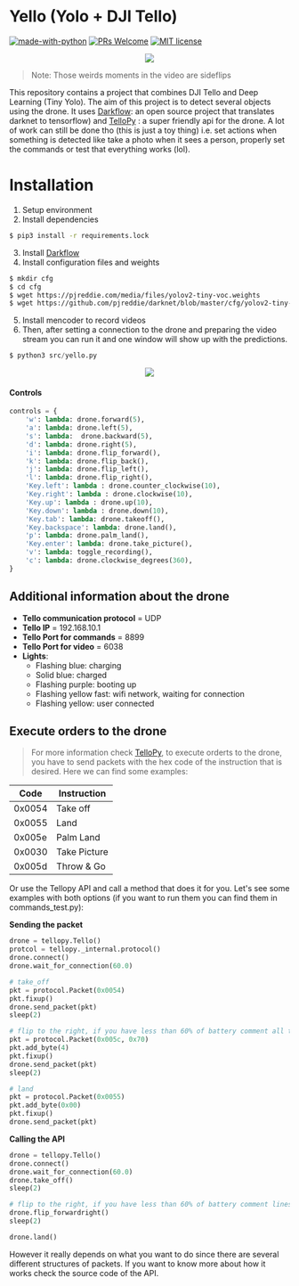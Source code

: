 # Yello (Yolo + DJI Tello)
[![made-with-python](https://img.shields.io/badge/Made%20with-Python-1f425f.svg)](https://www.python.org/)
[![PRs Welcome](https://img.shields.io/badge/PRs-welcome-brightgreen.svg?style=flat-square)](https://github.com/adriacabeza/Yello/pulls)
[![MIT license](https://img.shields.io/badge/License-MIT-blue.svg)](https://lbesson.mit-license.org/)


<p align="center">
<img src="images/yello.gif"/>
</p>

>Note: Those weirds moments in the video are sideflips


This repository contains a project that combines DJI Tello and Deep Learning (Tiny Yolo). The aim of this project is to detect several objects using the drone. It uses [Darkflow](https://github.com/thtrieu/darkflow): an open source project that translates darknet to tensorflow) and [TelloPy](https://github.com/hanyazou/TelloPy) : a super friendly api for the drone. A lot of work can still be done tho (this is just a toy thing) i.e. set actions when something is detected like take a photo when it sees a person, properly set the commands or test that everything works (lol). 


# Installation

1. Setup environment
2. Install dependencies
```bash 
$ pip3 install -r requirements.lock
```
3. Install [Darkflow](https://github.com/thtrieu/darkflow.git)
4. Install configuration files and weights
```bash
$ mkdir cfg
$ cd cfg
$ wget https://pjreddie.com/media/files/yolov2-tiny-voc.weights
$ wget https://github.com/pjreddie/darknet/blob/master/cfg/yolov2-tiny-voc.cfg
```
5. Install mencoder to record videos
6. Then, after setting a connection to the drone and preparing the video stream you can run it and one window will show up with the predictions. 

```python
$ python3 src/yello.py
```

<p align="center">
<img src="images/from_scratch.gif">
</p>

#### Controls

```python
controls = {
    'w': lambda: drone.forward(5),
    'a': lambda: drone.left(5),
    's': lambda:  drone.backward(5),
    'd': lambda: drone.right(5),
    'i': lambda: drone.flip_forward(),
    'k': lambda: drone.flip_back(),
    'j': lambda: drone.flip_left(),
    'l': lambda: drone.flip_right(),
    'Key.left': lambda : drone.counter_clockwise(10),
    'Key.right': lambda : drone.clockwise(10),
    'Key.up': lambda : drone.up(10),
    'Key.down': lambda : drone.down(10),
    'Key.tab': lambda: drone.takeoff(),
    'Key.backspace': lambda: drone.land(),
    'p': lambda: drone.palm_land(),
    'Key.enter': lambda: drone.take_picture(),
    'v': lambda: toggle_recording(),
    'c': lambda: drone.clockwise_degrees(360),
}
```

## Additional information about the drone

- **Tello communication protocol** = UDP
- **Tello IP** = 192.168.10.1
- **Tello Port for commands** = 8899
- **Tello Port for video** = 6038
- **Lights**:
	- Flashing blue: charging 
	- Solid blue: charged
	- Flashing purple: booting up
	- Flashing yellow fast: wifi network, waiting for connection 
	- Flashing yellow: user connected 

## Execute orders to the drone
> For more information check [TelloPy](https://github.com/hanyazou/TelloPy/tree/develop-0.7.0/tellopy/_internal), to execute orderts to the drone, you have to send packets with the hex code of the instruction that is desired. Here we can find some examples:

| Code   | Instruction |
|--------|-------------|
| 0x0054 | Take off    |
| 0x0055 | Land        |
| 0x005e | Palm Land   |
| 0x0030 | Take Picture|
| 0x005d | Throw & Go  |


Or use the Tellopy API and call a method that does it for you. Let's see some examples with both options (if you want to run them you can find them in commands_test.py):

**Sending the packet**

```python
drone = tellopy.Tello()
protcol = tellopy._internal.protocol()
drone.connect()
drone.wait_for_connection(60.0)

# take_off
pkt = protocol.Packet(0x0054)
pkt.fixup()
drone.send_packet(pkt)
sleep(2)

# flip to the right, if you have less than 60% of battery comment all the lines until land
pkt = protocol.Packet(0x005c, 0x70)
pkt.add_byte(4)
pkt.fixup()
drone.send_packet(pkt)
sleep(2)

# land
pkt = protocol.Packet(0x0055)
pkt.add_byte(0x00)
pkt.fixup()
drone.send_packet(pkt)

```


**Calling the API**

```python
drone = tellopy.Tello()
drone.connect()
drone.wait_for_connection(60.0)
drone.take_off()
sleep(2)

# flip to the right, if you have less than 60% of battery comment lines until drone.land()
drone.flip_forwardright()
sleep(2)

drone.land()
```

However it really depends on what you want to do since there are several different structures of packets. If you want to know more about how it works check the source code of the API. 


